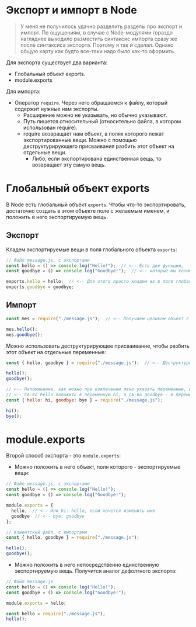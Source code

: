 # Экспорт и импорт в Node

> У меня не получилось удачно разделить разделы про экспорт и импорт. По ощущениям, в случае с Node-модулями гораздо нагляднее выходило разместить синтаксис импорта сразу же после синтаксиса экспорта. Поэтому я так и сделал. Однако общую карту как будто все-таки надо было как-то оформить.

Для экспорта существует два варианта:

* Глобальный объект exports.
* module.exports

Для импорта:

* Оператор `require`. Через него обращаемся к файлу, который содержит нужные нам экспорты.
  * Расширение можно не указывать, но обычно указывают.
  * Путь пишется относительный (относительно файла, в котором использован require).
  * require возвращает нам объект, в полях которого лежат экспортированные вещи. Можно с помощью деструктурирующего присваивания разбить этот объект на отдельные вещи.
    * Либо, если экспортирована единственная вещь, то возвращает эту самую вещь.

# Глобальный объект exports

В Node есть глобальный объект `exports`. Чтобы что-то экспортировать, достаточно создать в этом объекте поле с желаемым именем, и положить в него экспортируемую вещь.

## Экспорт

Кладем экспортируемые вещи в поля глобального объекта `exports`:

```javascript
// Файл message.js, с экспортами
const hello = () => console.log("Hello!");  // <-- Есть две функции,
const goodbye = () => console.log("Goodbye!");  // <-- которые мы хотим экспортировать.

exports.hello = hello;  // <-- Для этого просто кладем их в поля глобального объекта exports
exports.goodbye = goodbye;
```

## Импорт

```javascript
const mes = require("./message.js");  // <-- Получаем целиком объект с экспортированными вещами

mes.hello();
mes.goodbye();
```

Можно использовать деструктурирующее присваивание, чтобы разбить этот объект на отдельные переменные:

```javascript
const { hello, goodbye } = require("./message.js");  // <-- Деструктурируем объект и получаем отдельные ф-ции.

hello();
goodbye();
```

```javascript
// <-- Напоминание, как можно при извлечении явно указать переменные, в которые надо извлечь свойства.
// <-- Св-во hello положить в переменную hi, а св-во goodbye - в переменную bye.
const { hello: hi, goodbye: bye } = require("./message.js");

hi();
bye();
```

# module.exports

Второй способ экспорта - это `module.exports`:

* Можно положить в него объект, поля которого - экспортируемые вещи:

```javascript
// Файл message.js, с экспортами
const hello = () => console.log("Hello!");
const goodbye = () => console.log("Goodbye!");

module.exports = {
  hello,  // <-- Или hi: hello, если хочется изменить имя
  goodbye  // <-- bye: goodbye
};
```

```javascript
// Клиентский файл, с импортами
const { hello, goodbye } = require("./message.js");

hello();
goodbye();
```

* Можно положить в него непосредственно единственную экспортируемую вещь. Получится аналог дефолтного экспорта:


```javascript
// Файл message.js
const hello = () => console.log("Hello!");
const goodbye = () => console.log("Goodbye!");

module.exports = hello;
```

```javascript
const hello = require("./message.js");
hello();
```


